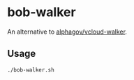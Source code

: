 # bob-walker

An alternative to [alphagov/vcloud-walker](https://github.com/alphagov/vcloud-walker).

## Usage

```sh
./bob-walker.sh
```
